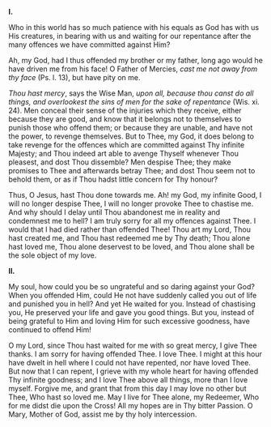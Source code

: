 
**I\.**

Who in this world has so much patience with his equals as God has with us His creatures, in bearing with us and waiting for our repentance after the many offences we have committed against Him?

Ah, my God, had I thus offended my brother or my father, long ago would he have driven me from his face! O Father of Mercies, *cast me not away from thy face* (Ps. l. 13), but have pity on me.

*Thou hast mercy*, says the Wise Man, *upon all, because thou canst do all things, and overlookest the sins of men for the sake of repentance* (Wis. xi. 24). Men conceal their sense of the injuries which they receive, either because they are good, and know that it belongs not to themselves to punish those who offend them; or because they are unable, and have not the power, to revenge themselves. But to Thee, my God, it does belong to take revenge for the offences which are committed against Thy infinite Majesty; and Thou indeed art able to avenge Thyself whenever Thou pleasest, and dost Thou dissemble? Men despise Thee; they make promises to Thee and afterwards betray Thee; and dost Thou seem not to behold them, or as if Thou hadst little concern for Thy honour?

Thus, O Jesus, hast Thou done towards me. Ah! my God, my infinite Good, I will no longer despise Thee, I will no longer provoke Thee to chastise me. And why should I delay until Thou abandonest me in reality and condemnest me to hell? I am truly sorry for all my offences against Thee. I would that I had died rather than offended Thee! Thou art my Lord, Thou hast created me, and Thou hast redeemed me by Thy death; Thou alone hast loved me, Thou alone deservest to be loved, and Thou alone shall be the sole object of my love.

**II\.**

My soul, how could you be so ungrateful and so daring against your God? When you offended Him, could He not have suddenly called you out of life and punished you in hell? And yet He waited for you. Instead of chastising you, He preserved your life and gave you good things. But you, instead of being grateful to Him and loving Him for such excessive goodness, have continued to offend Him!

O my Lord, since Thou hast waited for me with so great mercy, I give Thee thanks. I am sorry for having offended Thee. I love Thee. I might at this hour have dwelt in hell where I could not have repented, nor have loved Thee. But now that I can repent, I grieve with my whole heart for having offended Thy infinite goodness; and I love Thee above all things, more than I love myself. Forgive me, and grant that from this day I may love no other but Thee, Who hast so loved me. May I live for Thee alone, my Redeemer, Who for me didst die upon the Cross! All my hopes are in Thy bitter Passion. O Mary, Mother of God, assist me by thy holy intercession.

